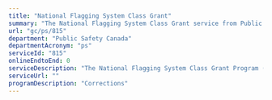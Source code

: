 ```yaml
---
title: "National Flagging System Class Grant"
summary: "The National Flagging System Class Grant service from Public Safety Canada is not available end-to-end online, according to the GC Service Inventory."
url: "gc/ps/815"
department: "Public Safety Canada"
departmentAcronym: "ps"
serviceId: "815"
onlineEndtoEnd: 0
serviceDescription: "The National Flagging System Class Grant Program (NFSCGP) identifies and tracks high-risk and dangerous offenders and facilitates appropriate sentences for these individuals should they re-offend. NFSCGP coordinators work closely with police, provincial correctional services, PS and CSC to ensure that high-risk offenders who are flagged can be tracked through the Canadian Police Information Centre (CPIC) national database."
serviceUrl: ""
programDescription: "Corrections"
---
```

